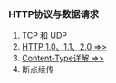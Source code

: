 ### HTTP协议与数据请求

1. TCP 和 UDP
2. [HTTP 1.0、1.1、2.0 =>>](./HttpVersion.md)
3. [Content-Type详解 =>>](./ContentType.md)
4. 断点续传